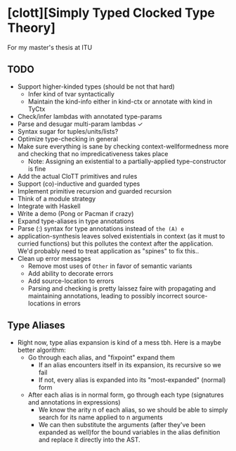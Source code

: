# [clott][Simply Typed Clocked Type Theory]

For my master's thesis at ITU


[clott]: https://github.com/adamschoenemann/clott

## TODO
- Support higher-kinded types (should be not that hard)
  - Infer kind of tvar syntactically
  - Maintain the kind-info either in kind-ctx or annotate with kind in TyCtx
- Check/infer lambdas with annotated type-params
- Parse and desugar multi-param lambdas ✓
- Syntax sugar for tuples/units/lists?
- Optimize type-checking in general
- Make sure everything is sane by checking context-wellformedness more and checking that no impredicativeness takes place
  - Note: Assigning an existential to a partially-applied type-constructor is fine
- Add the actual CloTT primitives and rules
- Support (co)-inductive and guarded types
- Implement primitive recursion and guarded recursion 
- Think of a module strategy
- Integrate with Haskell
- Write a demo (Pong or Pacman if crazy)
- Expand type-aliases in type annotations
- Parse (:) syntax for type annotations instead of `the (A) e`
- application-synthesis leaves solved existentials in context (as it must to curried functions)
  but this pollutes the context after the application. We'd probably need to treat application as
  "spines" to fix this..
- Clean up error messages
  - Remove most uses of `Other` in favor of semantic variants
  - Add ability to decorate errors
  - Add source-location to errors
  - Parsing and checking is pretty laissez faire with propagating and maintaining annotations, leading
    to possibly incorrect source-locations in errors


## Type Aliases
- Right now, type alias expansion is kind of a mess tbh. Here is a maybe better algorithm:
  - Go through each alias, and "fixpoint" expand them
    - If an alias encounters itself in its expansion, its recursive so we fail
    - If not, every alias is expanded into its "most-expanded" (normal) form
  - After each alias is in normal form, go through each type (signatures and annotations in expressions)
    - We know the arity n of each alias, so we should be able to simply search for its name applied to n
      arguments
    - We can then substitute the arguments (after they've been expanded as well)for the bound variables in
      the alias definition and replace it directly into the AST.
